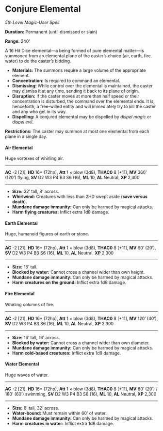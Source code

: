 # Conjure Elemental

*5th Level Magic-User Spell*

**Duration:** Permanent (until dismissed or slain)

**Range:** 240’

A 16 Hit Dice elemental—a being formed of pure elemental matter—is summoned from an elemental plane of the caster’s choice (air, earth, fire, water) to do the caster’s bidding.

- **Materials:** The summons require a large volume of the appropriate element.
- **Concentration:** Is required to command an elemental.
- **Dismissing:** While control over the elemental is maintained, the caster may dismiss it at any time, sending it back to its plane of origin.
- **Disruption:** If the caster moves at more than half speed or their concentration is disturbed, the command over the elemental ends. It is, henceforth, a free-willed entity and will immediately try to kill the caster and any who get in its way.
- **Dispelling:** A conjured elemental may be dispelled by *dispel magic* or *dispel evil*.

**Restrictions:** The caster may summon at most one elemental from each plane in a single day.

#### Air Elemental

Huge vortexes of whirling air.

------

**AC** -2 [21], **HD** 16* (72hp), **Att** 1 × blow (3d8), **THAC0** 8 [+11], **MV** 360’ (120’) flying, **SV** D2 W3 P4 B3 S6 (16), **ML** 10, **AL** Neutral, **XP** 2,300

------

- **Size:** 32’ tall, 8’ across.
- **Whirlwind:** Creatures with less than 2HD swept aside (**save versus death**).
- **Mundane damage immunity:** Can only be harmed by magical attacks.
- **Harm flying creatures:** Inflict extra 1d8 damage.

#### Earth Elemental

Huge, humanoid figures of earth or stone.

------

**AC** -2 [21], **HD** 16* (72hp), **Att** 1 × blow (3d8), **THAC0** 8 [+11], **MV** 60’ (20’), **SV** D2 W3 P4 B3 S6 (16), **ML** 10, **AL** Neutral, **XP** 2,300

------

- **Size:** 16’ tall.
- **Blocked by water:** Cannot cross a channel wider than own height.
- **Mundane damage immunity:** Can only be harmed by magical attacks.
- **Harm creatures on the ground:** Inflict extra 1d8 damage.

#### Fire Elemental

Whirling columns of fire.

------

**AC** -2 [21], **HD** 16* (72hp), **Att** 1 × blow (3d8), **THAC0** 8 [+11], **MV** 120’ (40’), **SV** D2 W3 P4 B3 S6 (16), **ML** 10, **AL** Neutral, **XP** 2,300

------

- **Size:** 16’ tall, 16’ across.
- **Blocked by water:** Cannot cross a channel wider than own diameter.
- **Mundane damage immunity:** Can only be harmed by magical attacks.
- **Harm cold-based creatures:** Inflict extra 1d8 damage.

#### Water Elemental

Huge waves of water.

------

**AC** -2 [21], **HD** 16* (72hp), **Att** 1 × blow (3d8), **THAC0** 8 [+11], **MV** 60’ (20’) / 180’ (60’) swimming, **SV** D2 W3 P4 B3 S6 (16), **ML** 10, **AL** Neutral, **XP** 2,300

------

- **Size:** 8’ tall, 32’ across.
- **Water-bound:** Must remain within 60’ of water.
- **Mundane damage immunity:** Can only be harmed by magical attacks.
- **Harm creatures in water:** Inflict extra 1d8 damage.